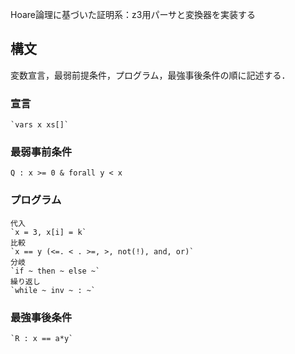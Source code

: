 Hoare論理に基づいた証明系：z3用パーサと変換器を実装する  

## 構文  
変数宣言，最弱前提条件，プログラム，最強事後条件の順に記述する．  

### 宣言
    `vars x xs[]`  
### 最弱事前条件
    Q : x >= 0 & forall y < x  
### プログラム
    代入
    `x = 3, x[i] = k`
    比較
    `x == y (<=. < . >=, >, not(!), and, or)`
    分岐
    `if ~ then ~ else ~`
    繰り返し
    `while ~ inv ~ : ~`

### 最強事後条件
    `R : x == a*y`
